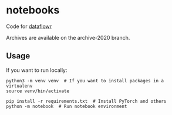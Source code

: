 # notebooks

Code for [dataflowr](https://www.dataflowr.com/)

Archives are available on the archive-2020 branch.

## Usage

If you want to run locally:

    python3 -m venv venv  # If you want to install packages in a virtualenv
	source venv/bin/activate

    pip install -r requirements.txt  # Install PyTorch and others
	python -m notebook  # Run notebook environment

